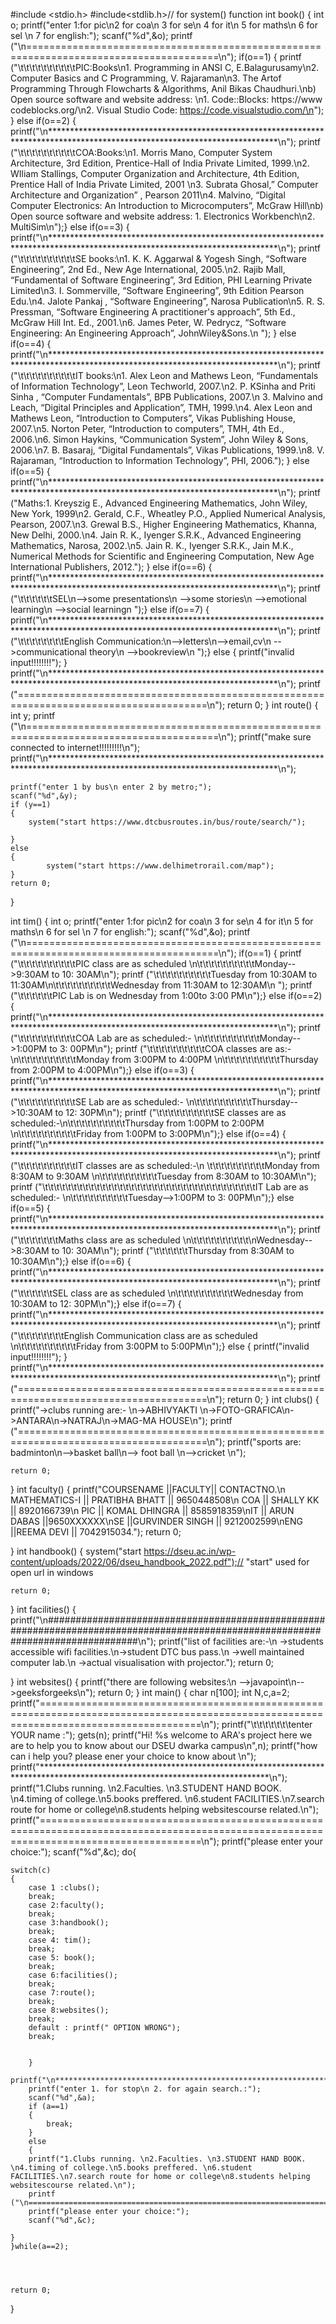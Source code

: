 #include <stdio.h>
 #include<stdlib.h>// for system() function
 int book()
{
    int o;
    printf("enter 1:for pic\n2 for coa\n 3 for se\n 4 for it\n 5 for maths\n 6 for sel \n 7 for english:");
    scanf("%d",&o);
printf ("\n=======================================================================================\n");
if(o==1)
{
printf ("\t\t\t\t\t\t\t\t\t\tPIC:Books\n1. Programming in ANSI C, E.Balagurusamy\n2. Computer Basics and C Programming, V. Rajaraman\n3. The Artof Programming Through Flowcharts & Algorithms, Anil Bikas Chaudhuri.\nb) Open source software and website address: \n1. Code::Blocks: https://www codeblocks.org/\n2. Visual Studio Code: https://code.visualstudio.com/\n");
}
else if(o==2)
{
printf("\n****************************************************************************************************************************\n");
printf ("\t\t\t\t\t\t\t\t\t\tCOA:Books:\n1. Morris Mano, Computer System Architecture, 3rd Edition, Prentice-Hall of India Private Limited, 1999.\n2. WIliam Stallings, Computer Organization and Architecture, 4th Edition, Prentice Hall of India Private Limited, 2001 \n3. Subrata Ghosal,” Computer Architecture and Organization” , Pearson 2011\n4. Malvino, “Digital Computer Electronics: An Introduction to Microcomputers”, McGraw Hill\nb) Open source software and website address: 1. Electronics Workbench\n2. MultiSim\n");}
else if(o==3)
{
printf("\n****************************************************************************************************************************\n");
printf ("\t\t\t\t\t\t\t\t\t\tSE books:\n1. K. K. Aggarwal & Yogesh Singh, “Software Engineering”, 2nd Ed., New Age International, 2005.\n2. Rajib Mall, “Fundamental of Software Engineering”, 3rd Edition, PHI Learning Private Limited\n3. I. Sommerville, “Software Engineering”, 9th Edition Pearson Edu.\n4. Jalote Pankaj , “Software Engineering”, Narosa Publication\n5. R. S. Pressman, “Software Engineering  A practitioner's approach”, 5th Ed., McGraw Hill Int. Ed., 2001.\n6. James Peter, W. Pedrycz, “Software Engineering: An Engineering Approach”, JohnWiley&Sons.\n ");
}
else if(o==4)
{
printf("\n****************************************************************************************************************************\n");
printf ("\t\t\t\t\t\t\t\t\t\tIT books:\n1. Alex Leon and Mathews Leon, “Fundamentals of Information Technology”, Leon Techworld, 2007.\n2. P. KSinha and Priti Sinha , “Computer Fundamentals”, BPB Publications, 2007.\n 3. Malvino and Leach, “Digital Principles and Application”, TMH, 1999.\n4. Alex Leon and Mathews Leon, “Introduction to Computers”, Vikas Publishing House, 2007.\n5. Norton Peter, “Introduction to computers”, TMH, 4th Ed., 2006.\n6. Simon Haykins, “Communication System”, John Wiley & Sons, 2006.\n7. B. Basaraj, “Digital Fundamentals”, Vikas Publications, 1999.\n8. V. Rajaraman, “Introduction to Information Technology”, PHI, 2006.");
}
else if(o==5)
{
printf("\n****************************************************************************************************************************\n");
printf ("Maths:1. Kreyszig E., Advanced Engineering Mathematics, John Wiley, New York, 1999\n2. Gerald, C.F., Wheatley P.O., Applied Numerical Analysis, Pearson, 2007.\n3. Grewal B.S., Higher Engineering Mathematics, Khanna, New Delhi, 2000.\n4. Jain R. K., Iyenger S.R.K., Advanced Engineering Mathematics, Narosa, 2002.\n5. Jain R. K., Iyenger S.R.K., Jain M.K., Numerical Methods for Scientific and Engineering Computation, New Age International Publishers, 2012.");
}
else if(o==6)
{
printf("\n****************************************************************************************************************************\n");
printf ("\t\t\t\t\t\tSEL\n-->some presentations\n -->some stories\n -->emotional learning\n -->social learningn ");}
else if(o==7)
{
printf("\n****************************************************************************************************************************\n");
printf ("\t\t\t\t\t\t\t\tEnglish Communication:\n-->letters\n-->email,cv\n -->communicational theory\n -->bookreview\n  ");}
else
{
    printf("invalid input!!!!!!!!");
}
printf("\n****************************************************************************************************************************\n");
printf ("=======================================================================================\n");
return 0;
}
 int route()
 {
    int y;
    printf ("\n=======================================================================================\n");
    printf("make sure connected to internet!!!!!!!!!\n");
     printf("\n****************************************************************************************************************************\n");

    printf("enter 1 by bus\n enter 2 by metro;");
    scanf("%d",&y);
    if (y==1)
    {
        system("start https://www.dtcbusroutes.in/bus/route/search/");

    }
    else
    {
            system("start https://www.delhimetrorail.com/map");
    }
    return 0;
 }

 
 int tim()
{
    int o;
    printf("enter 1:for pic\n2 for coa\n 3 for se\n 4 for it\n 5 for maths\n 6 for sel \n 7 for english:");
    scanf("%d",&o);
printf ("\n=======================================================================================\n");
if(o==1)
{
printf ("\t\t\t\t\t\t\t\t\t\tPIC class are as scheduled \n\t\t\t\t\t\t\t\t\t\tMonday-->9:30AM to 10: 30AM\n");
printf ("\t\t\t\t\t\t\t\t\t\tTuesday from 10:30AM to 11:30AM\n\t\t\t\t\t\t\t\t\t\tWednesday from 11:30AM to 12:30AM\n ");
printf ("\t\t\t\t\t\tPIC Lab is on Wednesday from 1:00to 3:00 PM\n");}
else if(o==2)
{
printf("\n****************************************************************************************************************************\n");
printf ("\t\t\t\t\t\t\t\t\t\tCOA Lab are as scheduled:- \n\t\t\t\t\t\t\t\t\t\tMonday-->1:00PM to 3: 00PM\n");
printf ("\t\t\t\t\t\t\t\t\t\tCOA classes are as:-\n\t\t\t\t\t\t\t\t\t\tMonday from 3:00PM to 4:00PM \n\t\t\t\t\t\t\t\t\t\tThursday from 2:00PM to 4:00PM\n");}
else if(o==3)
{
printf("\n****************************************************************************************************************************\n");
printf ("\t\t\t\t\t\t\t\t\t\tSE Lab are as scheduled:- \n\t\t\t\t\t\t\t\t\t\tThursday-->10:30AM to 12: 30PM\n");
printf ("\t\t\t\t\t\t\t\t\t\tSE classes are as scheduled:-\n\t\t\t\t\t\t\t\t\t\tThursday from 1:00PM to 2:00PM \n\t\t\t\t\t\t\t\t\t\tFriday from 1:00PM to 3:00PM\n");}
else if(o==4)
{
printf("\n****************************************************************************************************************************\n");
printf ("\t\t\t\t\t\t\t\t\t\tIT classes are as scheduled:-\n \t\t\t\t\t\t\t\t\t\tMonday from 8:30AM to 9:30AM \n\t\t\t\t\t\t\t\t\t\tTuesday from 8:30AM to 10:30AM\n");
printf ("\t\t\t\t\t\t\t\t\t\t\t\t\t\t\t\t\t\t\t\t\t\t\t\t\t\t\t\t\t\t\t\t\t\t\t\t\tIT Lab are as scheduled:- \n\t\t\t\t\t\t\t\t\t\tTuesday-->1:00PM to 3: 00PM\n");}
else if(o==5)
{
printf("\n****************************************************************************************************************************\n");
printf ("\t\t\t\t\t\t\tMaths class are as scheduled \n\t\t\t\t\t\t\t\t\t\t\nWednesday-->8:30AM to 10: 30AM\n");
printf ("\t\t\t\t\t\tThursday from 8:30AM to 10:30AM\n");}
else if(o==6)
{
printf("\n****************************************************************************************************************************\n");
printf ("\t\t\t\t\t\tSEL class are as scheduled \n\t\t\t\t\t\t\t\t\t\tWednesday from 10:30AM to 12: 30PM\n");}
else if(o==7)
{
printf("\n****************************************************************************************************************************\n");
printf ("\t\t\t\t\t\t\t\tEnglish Communication class are as scheduled \n\t\t\t\t\t\t\t\t\t\tFriday from 3:00PM to 5:00PM\n");}
else
{
    printf("invalid input!!!!!!!!");
}
printf("\n****************************************************************************************************************************\n");
printf ("=======================================================================================\n");
return 0;
}
int clubs()
{
    printf("->clubs running are:- \n->ABHIVYAKTI \n->FOTO-GRAFICA\n->ANTARA\n->NATRAJ\n->MAG-MA HOUSE\n");
    printf ("=======================================================================================\n");
    printf("sports are: badminton\n-->basket ball\n--> foot ball \n-->cricket \n");
    
    return 0;


}
int faculty()
{
    printf("COURSENAME ||FACULTY||   CONTACTNO.\n MATHEMATICS-I || PRATIBHA BHATT || 9650448508\n COA  || SHALLY KK  || 8920166739\n PIC  || KOMAL DHINGRA || 8585918359\nIT || ARUN DABAS ||9650XXXXXX\nSE  ||GURVINDER SINGH || 9212002599\nENG  ||REEMA DEVI || 7042915034.");
    return 0;

}
int handbook()
{
    system("start https://dseu.ac.in/wp-content/uploads/2022/06/dseu_handbook_2022.pdf");// "start" used for open url in windows

    return 0;
}
int facilities()
{
     printf("\n#################################################################################################################################\n"); 
        printf("list of facilities are:-\n ->students accessible wifi facilities.\n->student DTC bus pass.\n ->well maintained computer lab.\n ->actual visualisation with projector.");
        return 0;

}
int websites()
{
            printf("there are following websites:\n -->javapoint\n-->geeksforgeeks\n");
            return 0;
}
int main()
{
    char n[100];
    int N,c,a=2;
    printf("========================================================================================================================================\n");
    printf("\t\t\t\t\t\t\tenter YOUR name :");
    gets(n);
    printf("Hi! %s welcome to ARA's project here we are to help you to know about our DSEU dwarka campus\n",n);
    printf("how can i help you? please ener your choice to know about \n");
    printf("****************************************************************************************************************************\n");
    printf("1.Clubs running. \n2.Faculties. \n3.STUDENT HAND BOOK. \n4.timing of college.\n5.books preffered. \n6.student FACILITIES.\n7.search route for home or college\n8.students helping websitescourse related.\n");
     printf("========================================================================================================================================\n");
    printf("please enter your choice:");
    scanf("%d",&c);
    do{
       

       

    switch(c)
    {
        case 1 :clubs();
        break;
        case 2:faculty();
        break;
        case 3:handbook();
        break;
        case 4: tim();
        break;
        case 5: book();
        break;
        case 6:facilities();
        break;
        case 7:route();
        break;
        case 8:websites();
        break;
        default : printf(" OPTION WRONG");
        break;
        

        }
        printf("\n****************************************************************************************************************************\n");
        printf("enter 1. for stop\n 2. for again search.:");
        scanf("%d",&a);
        if (a==1)
        {
            break;
        }
        else
        {
        printf("1.Clubs running. \n2.Faculties. \n3.STUDENT HAND BOOK. \n4.timing of college.\n5.books preffered. \n6.student FACILITIES.\n7.search route for home or college\n8.students helping websitescourse related.\n");
        printf ("\n=======================================================================================\n");
        printf("please enter your choice:");
        scanf("%d",&c);
        
    }
    }while(a==2);


    

    return 0;
}
